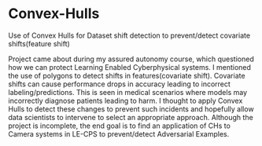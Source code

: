 # Convex-Hulls
Use of Convex Hulls for Dataset shift detection to prevent/detect covariate shifts(feature shift)

Project came about during my assured autonomy course, which questioned how we can protect Learning Enabled Cyberphysical systems. I mentioned the use of polygons to detect shifts in features(covariate shift). Covariate shifts can cause performance drops in accuracy leading to incorrect labeling/predictions. This is seen in medical scenarios where models may incorrectly diagnose patients leading to harm. I thought to apply Convex Hulls to detect these changes to prevent such incidents and hopefully allow data scientists to intervene to select an appropriate approach. Although the project is incomplete, the end goal is to find an application of CHs to Camera systems in LE-CPS to prevent/detect Adversarial Examples.
